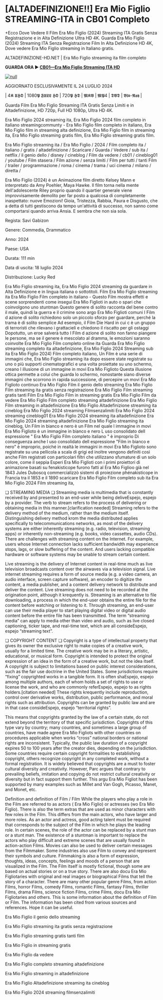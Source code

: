 # [ALTADEFINIZIONE!!] Era Mio Figlio STREAMING-ITA in CB01 Completo

+Ecco Dove Vedere Il Film Era Mio Figlio (2024) Streaming ITA Gratis Senza Registrazione e in Alta Definizione Ultra HD 4K.
Guarda Era Mio Figlio (2024) Streaming ITA Senza Registrazione Film In Alta Definizione HD 4K, Dove vedere Era Mio Figlio streaming in Italiano gratis.

ALTADEFINIZIONE-HD.NET | Era Mio Figlio streaming ita film completo

**GUARDA ORA ▶️ [CB01—Era Mio Figlio Streaming ITA HD](https://t.co/ojzu1Q8v69)**

[![null](https://static.wixstatic.com/media/855a25_043b5abeb4ae4d35ac003198e7fe56ed~mv2.gif)](https://t.co/ojzu1Q8v69)

AGGIORNATO ESCLUSIVAMENTE IL 24 LUGLIO 2024

| 4𝕶 𝖀𝕳𝕯 | 1080𝕻 𝕱𝖀𝕷𝕷 𝕳𝕯 | 720𝕻 𝕳𝕯 | 𝕸𝕶𝖁 | 𝕸𝕻4 | 𝕯𝖁𝕯 | 𝕭𝖑𝖚-𝕽𝖆𝖞 |

Guarda Film Era Mio Figlio Streaming ITA Gratis Senza Limiti e in Altadefinizione, HD 720p, Full HD 1080p, Ultra HD 4K.

Era Mio Figlio 2024 streaming ita, Era Mio Figlio 2024 film completo in italiano streamingcommunty - Era Mio Figlio film completo in italiano, Era Mio Figlio film in streaming alta definizione, Era Mio Figlio film in streaming ita, Era Mio Figlio streaming gratis film, Era Mio Figlio streaming gratis film.

Era Mio Figlio streaming ita / Era Mio Figlio / 2024 / Film completo ita / italiano / gratis / altadefinizione / Scaricare / Guarda / Vedere / sub ita / netflix / il genio dello / disney / cineblog / Film da vedere / cb01 / cineblog01 / youtube / Film stasera / Film azione / senza limiti / Film per tutti / tanti Film / trailer / programmazione / roma / cinema / trama / uci cinema / milano / diretta /

Era Mio Figlio (2024) è un Animazione film diretto Kelsey Mann e interpretato da Amy Poehler, Maya Hawke. Il film torna nella mente dell'adolescente Riley proprio quando il quartier generale viene improvvisamente demolito per far posto a qualcosa di completamente inaspettato: nuove Emozioni! Gioia, Tristezza, Rabbia, Paura e Disgusto, che a detta di tutti gestiscono da tempo un'attività di successo, non sanno come comportarsi quando arriva Ansia. E sembra che non sia sola.

Regista: Savi Gabizon


Genere: Commedia, Drammatico


Anno: 2024


Paese: USA


Durata: 111 min


Data di uscita: 18 luglio 2024


Distribuzione: Lucky Red

Era Mio Figlio streaming ita, Era Mio Figlio 2024 streaming da guardare in Alta Definizione e in lingua italiana o sottotitoli. Film Era Mio Figlio streaming ita Era Mio Figlio Film completo in italiano - Questo Film mostra effetti e scene sorprendenti come insegui Era Mio Figlioti in auto o spari che coinvolgono uno stuntman Questo genere di solito racconta del bene contro il male, quindi la guerra e il crimine sono argo Era Mio Figlioti comuni I Film d azione di solito richiedono solo un piccolo sforzo per guardare, perché la trama è di solito semplice Ad esempio, il Film Die Hard in cui c è un gruppo di terroristi che rilevano i grattacieli e chiedono il riscatto per gli ostaggi Dopotutto, un eroe salverà tutto I Film d azione di solito non fanno piangere le persone, ma se il genere è mescolato al dramma, le emozioni saranno coinvolte Era Mio Figlio Film completo online ita Guarda Era Mio Figlio streaming completo ita altadefinizione, Era Mio Figlio 2024 Streaming sub ita Era Mio Figlio 2024) Film completo italiano, Un Film è una serie di immagini che, Era Mio Figlio streaming ita dopo essere state registrate su uno o più supporti cinematografici e una volta proiettate su uno schermo, creano l illusione di un immagine in movi Era Mio Figlioto Questa illusione ottica permette a colui che guarda lo schermo, nonostante siano diverse immagini che scorrono in rapida successione, di percepire un movi Era Mio Figlioto continuo Era Mio Figlio Film il genio dello streaming Era Mio Figlio Film streaming ita gratis senza registrazione Era Mio Figlio Film streaming gratis tanti Film Era Mio Figlio Film in streaming gratis Era Mio Figlio Film da vedere Era Mio Figlio Film completo streaming altadefinizione Era Mio Figlio Film streaming in altadefinizione Era Mio Figlio Altadefinizione streaming ita cineblog Era Mio Figlio 2024 streaming Filmsenzalimiti Era Mio Figlio 2024 streaming cineblog01 Era Mio Figlio 2024 streaming ita altadefinizione Era Mio Figlio 2024 streaming altadefinizione Era Mio Figlio streaming ita cineblog, Un Film in bianco e nero è un Film nel quale l immagine in movi Era Mio Figlioto è un immagine in bianco e nero L uso consolidato dell espressione " Era Mio Figlio Film completo italiano " è improprio Di conseguenza anche l uso consolidato dell espressione "Film in bianco e nero" è improprio, poiché in realtà le immagini in movi Era Mio Figlioto sono registrate su una pellicola a scala di grigi ed inoltre vengono definiti così anche Film registrati con particolari filtri che utilizzano sfumature di un solo colore, come il seppia Esperi Era Mio Figlioti con i primi proiettori di animazione basati su fenakisticope furono fatti al Era Mio Figlioo già nel 1843 Jules Duboscq commercializzò sistemi di proiezione phénakisticope in Francia tra il 1853 e il 1890 scaricare Era Mio Figlio Film completo sub ita Era Mio Figlio 2024 Film streaming ita,

❏ STREAMING MEDIA ❏ Streaming media is multimedia that is constantly received by and presented to an end-user while being deliveEspejo, espejo by a provider. The verb to stream refers to the process of delivering or obtaining media in this manner.[clarification needed] Streaming refers to the delivery method of the medium, rather than the medium itself. Distinguishing delivery method krom the media distributed applies specifically to telecommunications networks, as most of the delivery systems are either inherently streaming (e.g. radio, television, streaming apps) or inherently non-streaming (e.g. books, video cassettes, audio CDs). There are challenges with streaming content on the Internet. For example, users whose Internet connection lacks sufficient bandwidth may experience stops, lags, or slow buffering of the content. And users lacking compatible hardware or software systems may be unable to stream certain content.

Live streaming is the delivery of Internet content in real-time much as live television broadcasts content over the airwaves via a television signal. Live internet streaming requires a form of source media (e.g. a video camera, an audio interface, screen capture software), an encoder to digitize the content, a media publisher, and a content delivery network to distribute and deliver the content. Live streaming does not need to be recorded at the origination point, although it krequently is. Streaming is an alternative to file downloading, a process in which the end-user obtains the entire file for the content before watching or listening to it. Through streaming, an end-user can use their media player to start playing digital video or digital audio content before the entire file has been transmitted. The term “streaming media” can apply to media other than video and audio, such as live closed captioning, ticker tape, and real-time text, which are all consideEspejo, espejo “streaming text”.

❏ COPYRIGHT CONTENT ❏ Copyright is a type of intellectual property that gives its owner the exclusive right to make copies of a creative work, usually for a limited time. The creative work may be in a literary, artistic, educational, or musical form. Copyright is intended to protect the original expression of an idea in the form of a creative work, but not the idea itself. A copyright is subject to limitations based on public interest considerations, such as the fair use doctrine in the United States. Some jurisdictions require “fixing” copyrighted works in a tangible form. It is often shaEspejo, espejo among multiple authors, each of whom holds a set of rights to use or license the work, and who are commonly referEspejo, espejo to as rights holders.[citation needed] These rights krequently include reproduction, control over derivative works, distribution, public performance, and moral rights such as attribution. Copyrights can be granted by public law and are in that case consideEspejo, espejo “territorial rights”.

This means that copyrights granted by the law of a certain state, do not extend beyond the territory of that specific jurisdiction. Copyrights of this type vary by country; many countries, and sometimes a large group of countries, have made agree Era Mio Figliots with other countries on procedures applicable when works “cross” national borders or national rights are inconsistent. Typically, the public law duration of a copyright expires 50 to 100 years after the creator dies, depending on the jurisdiction. Some countries require certain copyright formalities to establishing copyright, others recognize copyright in any completed work, without a formal registration. It is widely believed that copyrights are a must to foster cultural diversity and creativity. However, Parc argues that contrary to prevailing beliefs, imitation and copying do not restrict cultural creativity or diversity but in fact support them further. This argu Era Mio Figliot has been supported by many examples such as Millet and Van Gogh, Picasso, Manet, and Monet, etc.

Definition and definition of Film / Film While the players who play a role in the Film are referred to as actors ( Era Mio Figlio) or actresses (wo Era Mio Figlio). There is also the term extras that are used as minor characters with few roles in the Film. This differs from the main actors, who have larger and more roles. As an actor and actress, good acting talent must be required that corresponds to the subject of the Film in which he plays the leading role. In certain scenes, the role of the actor can be replaced by a stunt man or a stunt man. The existence of a stuntman is important to replace the actors who play difficult and extreme scenes that are usually found in action-action Films. Movies can also be used to deliver certain messages from the Filmmaker. Some industries also use Film to convey and represent their symbols and culture. Filmmaking is also a form of expression, thoughts, ideas, concepts, feelings and moods of a person that are visualized in the Film. The Film itself is mostly fictional, though some are based on actual stories or on a true story. There are also docu Era Mio Figliotaries with original and real images or biographical Films that tell the story of a character. There are many other popular genre Films, from action Films, horror Films, comedy Films, romantic Films, fantasy Films, thriller Films, drama Films, science fiction Films, crime Films, docu Era Mio Figliotaries and others. This is some information about the definition of Film or Film. The information has been cited from various sources and references. Hope it can be useful.

Era Mio Figlio il genio dello streaming

Era Mio Figlio streaming ita gratis senza registrazione

Era Mio Figlio streaming gratis tanti film

Era Mio Figlio in streaming gratis

Era Mio Figlio da vedere

Era Mio Figlio completo streaming altadefinizione

Era Mio Figlio streaming in altadefinizione

Era Mio Figlio Altadefinizione streaming ita cineblog

Era Mio Figlio 2024 streaming filmsenzalimiti
